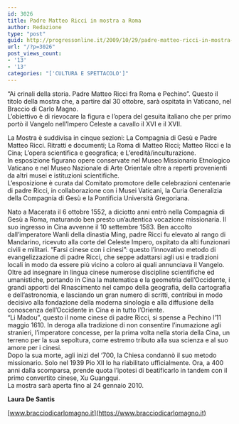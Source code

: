 ```yaml
---
id: 3026
title: Padre Matteo Ricci in mostra a Roma
author: Redazione
type: "post"
guid: http://progressonline.it/2009/10/29/padre-matteo-ricci-in-mostra-a-roma/
url: "/?p=3026"
post_views_count:
- '13'
- '13'
categories: "['CULTURA E SPETTACOLO']"
---
```


“Ai crinali della storia. Padre Matteo Ricci fra Roma e Pechino”. Questo il titolo della mostra che, a partire dal 30 ottobre, sarà ospitata in Vaticano, nel Braccio di Carlo Magno.   
L’obiettivo è di rievocare la figura e l’opera del gesuita italiano che per primo portò il Vangelo nell’Impero Celeste a cavallo il XVI e il XVII.

La Mostra è suddivisa in cinque sezioni: La Compagnia di Gesù e Padre Matteo Ricci. Ritratti e documenti; La Roma di Matteo Ricci; Matteo Ricci e la Cina; L’opera scientifica e geografica; e L’eredità/inculturazione.  
In esposizione figurano opere conservate nel Museo Missionario Etnologico Vaticano e nel Museo Nazionale di Arte Orientale oltre a reperti provenienti da altri musei e istituzioni scientifiche.   
L’esposizione è curata dal Comitato promotore delle celebrazioni centenarie di padre Ricci, in collaborazione con i Musei Vaticani, la Curia Generalizia della Compagnia di Gesù e la Pontificia Università Gregoriana.

Nato a Macerata il 6 ottobre 1552, a diciotto anni entrò nella Compagnia di Gesù a Roma, maturando ben presto un’autentica vocazione missionaria. Il suo ingresso in Cina avvenne il 10 settembre 1583. Ben accolto dall’imperatore Wanli della dinastia Ming, padre Ricci fu elevato al rango di Mandarino, ricevuto alla corte del Celeste Impero, ospitato da alti funzionari civili e militari. “Farsi cinese con i cinesi”: questo l’innovativo metodo di evangelizzazione di padre Ricci, che seppe adattarsi agli usi e tradizioni locali in modo da essere più vicino a coloro ai quali annunciava il Vangelo.  
Oltre ad insegnare in lingua cinese numerose discipline scientifiche ed umanistiche, portando in Cina la matematica e la geometria dell’Occidente, i grandi apporti del Rinascimento nel campo della geografia, della cartografia e dell’astronomia, e lasciando un gran numero di scritti, contribuì in modo decisivo alla fondazione della moderna sinologia e alla diffusione della conoscenza dell’Occidente in Cina e in tutto l’Oriente.  
“Li Madou”, questo il nome cinese di padre Ricci, si spense a Pechino l’11 maggio 1610. In deroga alla tradizione di non consentire l’inumazione agli stranieri, l’imperatore concesse, per la prima volta nella storia della Cina, un terreno per la sua sepoltura, come estremo tributo alla sua scienza e al suo amore per i cinesi.   
Dopo la sua morte, agli inizi del ‘700, la Chiesa condannò il suo metodo missionario. Solo nel 1939 Pio XII lo ha riabilitato ufficialmente. Ora, a 400 anni dalla scomparsa, prende quota l’ipotesi di beatificarlo in tandem con il primo convertito cinese, Xu Guangqui.   
La mostra sarà aperta fino al 24 gennaio 2010.

**Laura De Santis**

[www.bracciodicarlomagno.it](https://www.bracciodicarlomagno.it)
